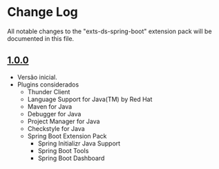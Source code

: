 # Change Log

All notable changes to the "exts-ds-spring-boot" extension pack will be documented in this file.

## [1.0.0]

- Versão inicial.
- Plugins considerados
    - Thunder Client 
    - Language Support for Java(TM) by Red Hat
    - Maven for Java
    - Debugger for Java
    - Project Manager for Java  
    - Checkstyle for Java  
    - Spring Boot Extension Pack
        - Spring Initializr Java Support
        - Spring Boot Tools
        - Spring Boot Dashboard 


[1.0.0]: https://github.com/diegoneri/ext-ds-spring-boot/releases/tag/v1.0.0